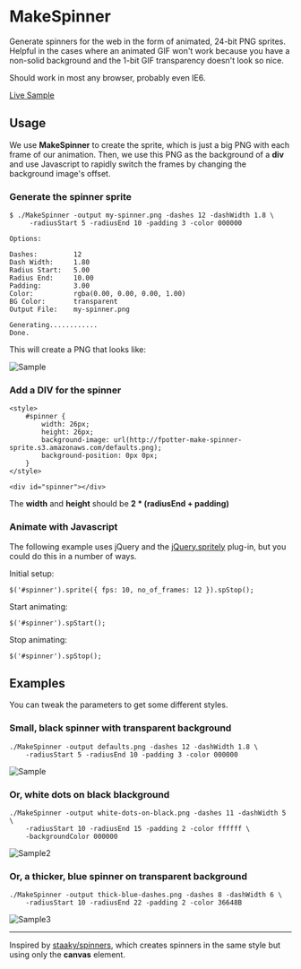 # MakeSpinner

Generate spinners for the web in the form of animated, 24-bit PNG sprites.  Helpful in the cases where an animated GIF won't work because you have a non-solid background and the 1-bit GIF transparency doesn't look so nice.

Should work in most any browser, probably even IE6.

[Live Sample](http://fpotter-make-spinner-sprite.s3.amazonaws.com/sample.html)

## Usage

We use **MakeSpinner** to create the sprite, which is just a big PNG with each frame of our animation.  Then, we use this PNG as the background of a __div__ and use Javascript to rapidly switch the frames by changing the background image's offset.

### Generate the spinner sprite

    $ ./MakeSpinner -output my-spinner.png -dashes 12 -dashWidth 1.8 \
         -radiusStart 5 -radiusEnd 10 -padding 3 -color 000000
    
    Options:
	
  	Dashes:         12
  	Dash Width:     1.80
  	Radius Start:   5.00
  	Radius End:     10.00
  	Padding:        3.00
  	Color:          rgba(0.00, 0.00, 0.00, 1.00)
  	BG Color:       transparent
  	Output File:    my-spinner.png
  	
  	Generating............
  	Done.

This will create a PNG that looks like:

![Sample](http://fpotter-make-spinner-sprite.s3.amazonaws.com/defaults.png)

### Add a DIV for the spinner

	<style>
		#spinner {
			width: 26px;
			height: 26px;
			background-image: url(http://fpotter-make-spinner-sprite.s3.amazonaws.com/defaults.png);
			background-position: 0px 0px;
		}
	</style>

	<div id="spinner"></div>

The **width** and **height** should be **2 * (radiusEnd + padding)**

### Animate with Javascript

The following example uses jQuery and the [jQuery.spritely](http://spritely.net/) plug-in, but you could do this in a number of ways.

Initial setup:
	
    $('#spinner').sprite({ fps: 10, no_of_frames: 12 }).spStop();

Start animating:

    $('#spinner').spStart();

Stop animating:
	
    $('#spinner').spStop();


## Examples

You can tweak the parameters to get some different styles.

### Small, black spinner with transparent background

	./MakeSpinner -output defaults.png -dashes 12 -dashWidth 1.8 \
		-radiusStart 5 -radiusEnd 10 -padding 3 -color 000000

![Sample](http://fpotter-make-spinner-sprite.s3.amazonaws.com/defaults.png)

### Or, white dots on black blackground

	./MakeSpinner -output white-dots-on-black.png -dashes 11 -dashWidth 5 \
		-radiusStart 10 -radiusEnd 15 -padding 2 -color ffffff \
		-backgroundColor 000000

![Sample2](http://fpotter-make-spinner-sprite.s3.amazonaws.com/white-dots-on-black.png)

### Or, a thicker, blue spinner on transparent background

	./MakeSpinner -output thick-blue-dashes.png -dashes 8 -dashWidth 6 \ 
		-radiusStart 10 -radiusEnd 22 -padding 2 -color 36648B

![Sample3](http://fpotter-make-spinner-sprite.s3.amazonaws.com/thick-blue-dashes.png)

----------------------

Inspired by [staaky/spinners](https://github.com/staaky/spinners), which creates spinners in the same style but using only the __canvas__ element.
